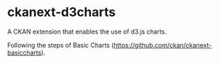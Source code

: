 # ckanext-d3charts
A CKAN extension that enables the use of d3.js charts.

Following the steps of Basic Charts (https://github.com/ckan/ckanext-basiccharts).
